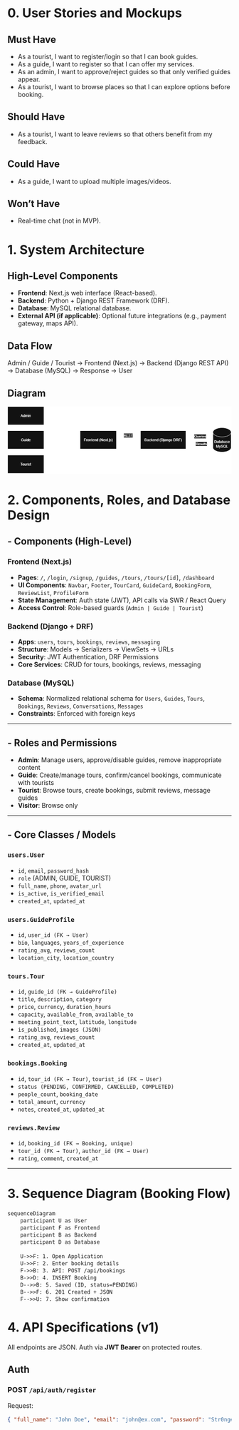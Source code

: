 # 0. User Stories and Mockups

## Must Have
- As a tourist, I want to register/login so that I can book guides.
- As a guide, I want to register so that I can offer my services.
- As an admin, I want to approve/reject guides so that only verified guides appear.
- As a tourist, I want to browse places so that I can explore options before booking.

## Should Have
- As a tourist, I want to leave reviews so that others benefit from my feedback.

## Could Have
- As a guide, I want to upload multiple images/videos.

## Won’t Have
- Real-time chat (not in MVP).


# 1. System Architecture

## High-Level Components
- **Frontend**: Next.js web interface (React-based).
- **Backend**: Python + Django REST Framework (DRF).
- **Database**: MySQL relational database.
- **External API (if applicable)**: Optional future integrations (e.g., payment gateway, maps API).

## Data Flow
Admin / Guide / Tourist → Frontend (Next.js) → Backend (Django REST API) → Database (MySQL) → Response → User

## Diagram
![System Architecture](System%20Architecture.drawio.png)


# 2. Components, Roles, and Database Design

## - Components (High-Level)

### Frontend (Next.js)
- **Pages**: `/`, `/login`, `/signup`, `/guides`, `/tours`, `/tours/[id]`, `/dashboard`
- **UI Components**: `Navbar`, `Footer`, `TourCard`, `GuideCard`, `BookingForm`, `ReviewList`, `ProfileForm`
- **State Management**: Auth state (JWT), API calls via SWR / React Query
- **Access Control**: Role-based guards (`Admin | Guide | Tourist`)

### Backend (Django + DRF)
- **Apps**: `users`, `tours`, `bookings`, `reviews`, `messaging`
- **Structure**: Models → Serializers → ViewSets → URLs
- **Security**: JWT Authentication, DRF Permissions
- **Core Services**: CRUD for tours, bookings, reviews, messaging

### Database (MySQL)
- **Schema**: Normalized relational schema for `Users`, `Guides`, `Tours`, `Bookings`, `Reviews`, `Conversations`, `Messages`
- **Constraints**: Enforced with foreign keys

---

## - Roles and Permissions

- **Admin**: Manage users, approve/disable guides, remove inappropriate content  
- **Guide**: Create/manage tours, confirm/cancel bookings, communicate with tourists  
- **Tourist**: Browse tours, create bookings, submit reviews, message guides  
- **Visitor**: Browse only  

---

## - Core Classes / Models

### `users.User`
- `id`, `email`, `password_hash`  
- `role` (ADMIN, GUIDE, TOURIST)  
- `full_name`, `phone`, `avatar_url`  
- `is_active`, `is_verified_email`  
- `created_at`, `updated_at`  

### `users.GuideProfile`
- `id`, `user_id (FK → User)`  
- `bio`, `languages`, `years_of_experience`  
- `rating_avg`, `reviews_count`  
- `location_city`, `location_country`  

### `tours.Tour`
- `id`, `guide_id (FK → GuideProfile)`  
- `title`, `description`, `category`  
- `price`, `currency`, `duration_hours`  
- `capacity`, `available_from`, `available_to`  
- `meeting_point_text`, `latitude`, `longitude`  
- `is_published`, `images (JSON)`  
- `rating_avg`, `reviews_count`  
- `created_at`, `updated_at`  

### `bookings.Booking`
- `id`, `tour_id (FK → Tour)`, `tourist_id (FK → User)`  
- `status (PENDING, CONFIRMED, CANCELLED, COMPLETED)`  
- `people_count`, `booking_date`  
- `total_amount`, `currency`  
- `notes`, `created_at`, `updated_at`  

### `reviews.Review`
- `id`, `booking_id (FK → Booking, unique)`  
- `tour_id (FK → Tour)`, `author_id (FK → User)`  
- `rating`, `comment`, `created_at`  

---


# 3. Sequence Diagram (Booking Flow)

```mermaid
sequenceDiagram
    participant U as User
    participant F as Frontend
    participant B as Backend
    participant D as Database

    U->>F: 1. Open Application
    U->>F: 2. Enter booking details
    F->>B: 3. API: POST /api/bookings
    B->>D: 4. INSERT Booking
    D-->>B: 5. Saved (ID, status=PENDING)
    B-->>F: 6. 201 Created + JSON
    F-->>U: 7. Show confirmation

```

# 4. API Specifications (v1)

All endpoints are JSON. Auth via **JWT Bearer** on protected routes.

## Auth
### POST `/api/auth/register`
Request:
```json
{ "full_name": "John Doe", "email": "john@ex.com", "password": "Str0ng#Pass", "role": "GUIDE" }
